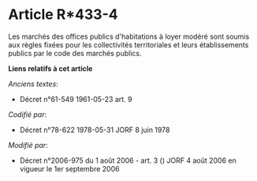 # Article R*433-4

Les marchés des offices publics d'habitations à loyer modéré sont soumis aux règles fixées pour les collectivités
territoriales et leurs établissements publics par le code des marchés publics.

**Liens relatifs à cet article**

_Anciens textes_:

  - Décret n°61-549 1961-05-23 art. 9

_Codifié par_:

  - Décret n°78-622 1978-05-31 JORF 8 juin 1978

_Modifié par_:

  - Décret n°2006-975 du 1 août 2006 - art. 3 () JORF 4 août 2006 en vigueur le 1er septembre 2006
